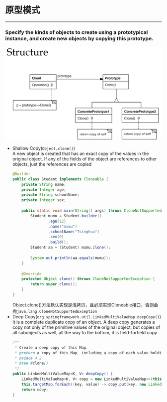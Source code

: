 # 原型模式
---
### Specify the kinds of objects to create using a prototypical instance, and create new objects by copying this prototype.
![Singleton](../../picture/designpattern/prototype.png)
- Shallow Copy(`Object.clone()`)<br>
    A new object is created that has an
    exact copy of the values in the original object. If any of
    the fields of the object are references to other objects,
    just the references are copied
    ```java
    @Builder
    public class Student implements Cloneable {
        private String name;
        private Integer age;
        private String schoolName;
        private Integer sex;
    
        public static void main(String[] args) throws CloneNotSupportedException {
            Student mumu = Student.builder()
                    .age(12)
                    .name("mumu")
                    .schoolName("Tsinghua")
                    .sex(0)
                    .build();
            Student aa = (Student) mumu.clone();
    
            System.out.println(aa.equals(mumu));
        }
    
        @Override
        protected Object clone() throws CloneNotSupportedException {
            return super.clone();
        }
    }
    ```
    Object.clone()方法默认实现是浅拷贝，且必须实现Cloneable接口，否则会抛`java.lang.CloneNotSupportedException`
- Deep Copy(`org.springframework.util.LinkedMultiValueMap.deepCopy()`)<br>
    It is a complete duplicate copy of an object.
    A deep copy generates a copy not only of the primitive
    values of the original object, but copies of all subobjects
    as well, all the way to the bottom, it is field-forfield
    copy .
    ```java
	/**
	 * Create a deep copy of this Map.
	 * @return a copy of this Map, including a copy of each value-holding List entry
	 * @since 4.2
	 * @see #clone()
	 */
	public LinkedMultiValueMap<K, V> deepCopy() {
		LinkedMultiValueMap<K, V> copy = new LinkedMultiValueMap<>(this.targetMap.size());
		this.targetMap.forEach((key, value) -> copy.put(key, new LinkedList<>(value)));
		return copy;
	}
    ```